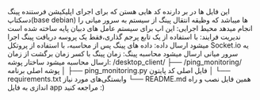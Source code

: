 این فایل ها در بر دارنده کد هایی هستن که برای اجرای اپلیکیشن فرستنده پینگ دسکتاپ(base debian) ها میباشد که وظیقه انتقال پینگ از سیستم به سرور میانی را انجام میدهد
محیط اجرایی: این اپ برای سیستم عامل های دبیان پایه ساخته شده است
ندیریت فرایند: با استفاده از یک تابع پرجم گذاری،فقط یک پروسه دریافت پینگ اجرا میشود
ارسال داده: داده های پینگ پس از محاسبه، با استفاده از پروتکل Socket.io یه سرور میانی ارسال میشود
محاسبه پینگ: زمان پینگ با کسر زمان برگشت از زمان ارسال محاسبه میشود
ساختار پوشه:
/desktop_client/
├── /ping_monitoring/       پوشه اصلی برنامه
│   ├── ping_monitoring.py  فایل اصلی کد پایتون
│   └── requirements.txt    وابستگی‌های مورد نیاز
└── README.md               همین فایل
نصب و راه اندازی
به فایل app مراجعه کنید :)
